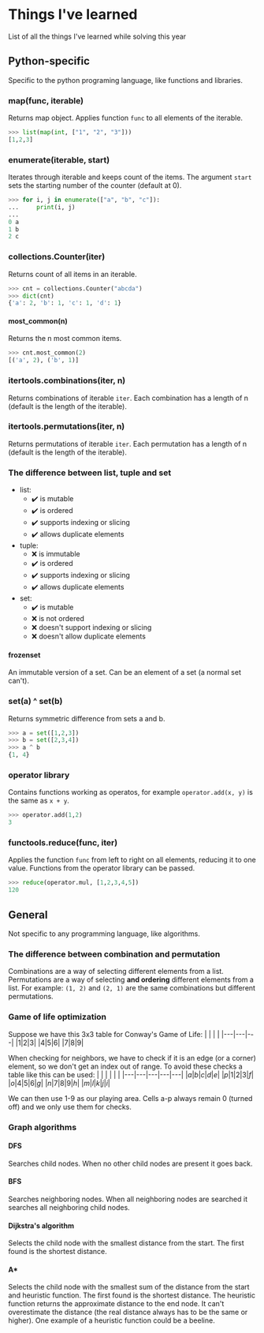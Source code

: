 # Things I've learned
List of all the things I've learned while solving this year
## Python-specific
Specific to the python programing language, like functions and libraries.
### map(func, iterable)
Returns map object. Applies function `func` to all elements of the iterable.
```python
>>> list(map(int, ["1", "2", "3"]))
[1,2,3]
```

### enumerate(iterable, start)
Iterates through iterable and keeps count of the items. The argument `start` sets the starting number of the counter (default at 0).
```python
>>> for i, j in enumerate(["a", "b", "c"]):
...     print(i, j)
... 
0 a
1 b
2 c
```

### collections.Counter(iter)
Returns count of all items in an iterable.
```python
>>> cnt = collections.Counter("abcda")
>>> dict(cnt)
{'a': 2, 'b': 1, 'c': 1, 'd': 1}
```
#### most_common(n)
Returns the n most common items.
```python
>>> cnt.most_common(2)
[('a', 2), ('b', 1)]
```

### itertools.combinations(iter, n)
Returns combinations of iterable `iter`. Each combination has a length of n (default is the length of the iterable).

### itertools.permutations(iter, n)
Returns permutations of iterable `iter`. Each permutation has a length of n (default is the length of the iterable).

### The difference between list, tuple and set
 - list:
   - ✔️ is mutable 
   - ✔️ is ordered
   - ✔️ supports indexing or slicing
   - ✔️ allows duplicate elements
 - tuple:
   - ❌ is immutable
   - ✔️ is ordered
   - ✔️ supports indexing or slicing
   - ✔️ allows duplicate elements
 - set:
   - ✔️ is mutable
   - ❌ is not ordered
   - ❌ doesn't support indexing or slicing
   - ❌ doesn't allow duplicate elements
#### frozenset
An immutable version of a set. Can be an element of a set (a normal set can't).

### set(a) ^ set(b)
Returns symmetric difference from sets a and b.
```python
>>> a = set([1,2,3])
>>> b = set([2,3,4])
>>> a ^ b
{1, 4}
```

### operator library 
Contains functions working as operatos, for example `operator.add(x, y)` is the same as `x + y`.
```python
>>> operator.add(1,2)
3
```

### functools.reduce(func, iter)
Applies the function `func` from left to right on all elements, reducing it to one value. Functions from the operator library can be passed. 
```python
>>> reduce(operator.mul, [1,2,3,4,5])
120
```

## General
Not specific to any programming language, like algorithms.
### The difference between combination and permutation
Combinations are a way of selecting different elements from a list. Permutations are a way of selecting **and ordering** different elements from a list.
For example: `(1, 2)` and `(2, 1)` are the same combinations but different permutations.

### Game of life optimization
Suppose we have this 3x3 table for Conway's Game of Life:
| | | |
|---|---|---|
|1|2|3|
|4|5|6|
|7|8|9|

When checking for neighbors, we have to check if it is an edge (or a corner) element, so we don't get an index out of range.
To avoid these checks a table like this can be used:
| | | | | |
|---|---|---|---|---|
|*a*|*b*|*c*|*d*|*e*|
|*p*|1|2|3|*f*|
|*o*|4|5|6|*g*|
|*n*|7|8|9|*h*|
|*m*|*l*|*k*|*j*|*i*|

We can then use 1-9 as our playing area. Cells a-p always remain 0 (turned off) and we only use them for checks.

### Graph algorithms
#### DFS
Searches child nodes. When no other child nodes are present it goes back.
#### BFS
Searches neighboring nodes. When all neighboring nodes are searched it searches all neighboring child nodes.
#### Dijkstra's algorithm
Selects the child node with the smallest distance from the start. The first found is the shortest distance.
#### A*
Selects the child node with the smallest sum of the distance from the start and heuristic function. The first found is the shortest distance.
The heuristic function returns the approximate distance to the end node. It can't overestimate the distance (the real distance always has to be the same or higher). One example of a heuristic function could be a beeline.
